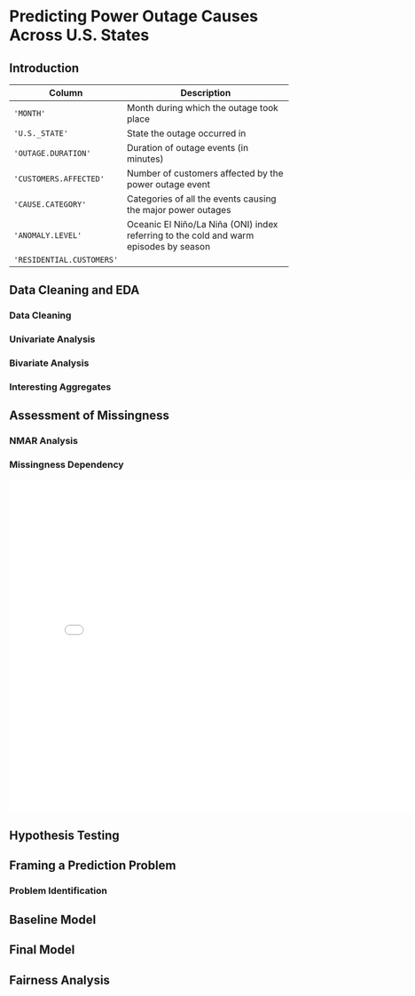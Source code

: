 # Predicting Power Outage Causes Across U.S. States

## Introduction 
 |Column                |Description|
|---|---        |
|`'MONTH'`|Month during which the outage took place|
|`'U.S._STATE'`|State the outage occurred in|
|`'OUTAGE.DURATION'`|Duration of outage events (in minutes)|
|`'CUSTOMERS.AFFECTED'`|Number of customers affected by the power outage event|
|`'CAUSE.CATEGORY'`|Categories of all the events causing the major power outages|
|`'ANOMALY.LEVEL'`|Oceanic El Niño/La Niña (ONI) index referring to the cold and warm episodes by season|
|`'RESIDENTIAL.CUSTOMERS'`| |


## Data Cleaning and EDA

### Data Cleaning 
  
### Univariate Analysis

### Bivariate Analysis

### Interesting Aggregates

## Assessment of Missingness

### NMAR Analysis

### Missingness Dependency

<iframe
  src="plots/TVD_Dist_Out_States.html"
  width="800"
  height="600"
  frameborder="0"
></iframe>
   
## Hypothesis Testing

## Framing a Prediction Problem 
### Problem Identification

## Baseline Model

## Final Model

## Fairness Analysis
